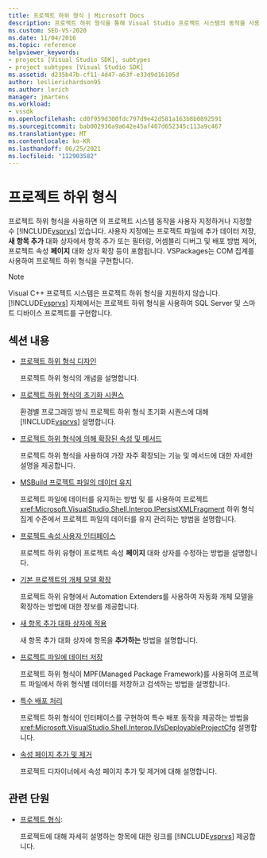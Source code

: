 ```yaml
---
title: 프로젝트 하위 형식 | Microsoft Docs
description: 프로젝트 하위 형식을 통해 Visual Studio 프로젝트 시스템의 동작을 사용자 지정하는 방법을 알아봅니다. VSPackages는 COM 집계를 사용하여 프로젝트 하위 형식을 구현합니다.
ms.custom: SEO-VS-2020
ms.date: 11/04/2016
ms.topic: reference
helpviewer_keywords:
- projects [Visual Studio SDK], subtypes
- project subtypes [Visual Studio SDK]
ms.assetid: d235b47b-cf11-4d47-a63f-e33d9d16105d
author: leslierichardson95
ms.author: lerich
manager: jmartens
ms.workload:
- vssdk
ms.openlocfilehash: cd0f959d300fdc797d9e42d581a163b8b0892591
ms.sourcegitcommit: bab002936a9a642e45af407d652345c113a9c467
ms.translationtype: MT
ms.contentlocale: ko-KR
ms.lasthandoff: 06/25/2021
ms.locfileid: "112903582"
---
```

# <a name="project-subtypes"></a>프로젝트 하위 형식
프로젝트 하위 형식을 사용하면 의 프로젝트 시스템 동작을 사용자 지정하거나 지정할 수 [!INCLUDE[vsprvs](../../code-quality/includes/vsprvs_md.md)] 있습니다. 사용자 지정에는 프로젝트 파일에 추가 데이터 저장, **새 항목 추가** 대화 상자에서 항목 추가 또는 필터링, 어셈블리 디버그 및 배포 방법 제어, 프로젝트 속성 **페이지** 대화 상자 확장 등이 포함됩니다. VSPackages는 COM 집계를 사용하여 프로젝트 하위 형식을 구현합니다.

> [!NOTE]
> Visual C++ 프로젝트 시스템은 프로젝트 하위 형식을 지원하지 않습니다. [!INCLUDE[vsprvs](../../code-quality/includes/vsprvs_md.md)] 자체에서는 프로젝트 하위 형식을 사용하여 SQL Server 및 스마트 디바이스 프로젝트를 구현합니다.

## <a name="in-this-section"></a>섹션 내용

- [프로젝트 하위 형식 디자인](../../extensibility/internals/project-subtypes-design.md)

  프로젝트 하위 형식의 개념을 설명합니다.

- [프로젝트 하위 형식의 초기화 시퀀스](../../extensibility/internals/initialization-sequence-of-project-subtypes.md)

  환경별 프로그래밍 방식 프로젝트 하위 형식 초기화 시퀀스에 대해 [!INCLUDE[vsprvs](../../code-quality/includes/vsprvs_md.md)] 설명합니다.

- [프로젝트 하위 형식에 의해 확장된 속성 및 메서드](../../extensibility/internals/properties-and-methods-extended-by-project-subtypes.md)

  프로젝트 하위 형식을 사용하여 가장 자주 확장되는 기능 및 메서드에 대한 자세한 설명을 제공합니다.

- [MSBuild 프로젝트 파일의 데이터 유지](../../extensibility/internals/persisting-data-in-the-msbuild-project-file.md)

  프로젝트 파일에 데이터를 유지하는 방법 및 를 사용하여 프로젝트 <xref:Microsoft.VisualStudio.Shell.Interop.IPersistXMLFragment> 하위 형식 집계 수준에서 프로젝트 파일의 데이터를 유지 관리하는 방법을 설명합니다.

- [프로젝트 속성 사용자 인터페이스](../../extensibility/internals/project-property-user-interface.md)

  프로젝트 하위 유형이 프로젝트 속성 **페이지** 대화 상자를 수정하는 방법을 설명합니다.

- [기본 프로젝트의 개체 모델 확장](../../extensibility/internals/extending-the-object-model-of-the-base-project.md)

  프로젝트 하위 유형에서 Automation Extenders를 사용하여 자동화 개체 모델을 확장하는 방법에 대한 정보를 제공합니다.

- [새 항목 추가 대화 상자에 적용](../../extensibility/internals/contributing-to-the-add-new-item-dialog-box.md)

  새 항목 추가 대화 상자에 항목을 **추가하는** 방법을 설명합니다.

- [프로젝트 파일에 데이터 저장](../../extensibility/saving-data-in-project-files.md)

  프로젝트 하위 형식이 MPF(Managed Package Framework)를 사용하여 프로젝트 파일에서 하위 형식별 데이터를 저장하고 검색하는 방법을 설명합니다.

- [특수 배포 처리](../../extensibility/internals/handling-specialized-deployment.md)

  프로젝트 하위 형식이 인터페이스를 구현하여 특수 배포 동작을 제공하는 방법을 <xref:Microsoft.VisualStudio.Shell.Interop.IVsDeployableProjectCfg> 설명합니다.

- [속성 페이지 추가 및 제거](../../extensibility/adding-and-removing-property-pages.md)

  프로젝트 디자이너에서 속성 페이지 추가 및 제거에 대해 설명합니다.

## <a name="related-sections"></a>관련 단원

- [프로젝트 형식](../../extensibility/internals/project-types.md):

  프로젝트에 대해 자세히 설명하는 항목에 대한 링크를 [!INCLUDE[vsprvs](../../code-quality/includes/vsprvs_md.md)] 제공합니다.
